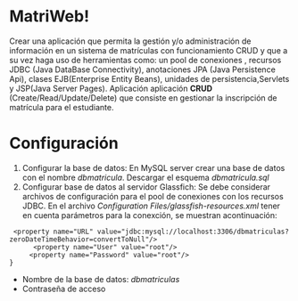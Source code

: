# MatriWeb!

Crear una aplicación ​que permita la gestión y/o administración de información en un sistema de matrículas con funcionamiento CRUD y que a su vez haga uso de herramientas como: un pool de conexiones , recursos ​JDBC (Java DataBase Connectivity), anotaciones ​JPA (Java Persistence Api), clases ​EJB​(Enterprise Entity​ ​Beans),​ ​unidades​ ​de​ ​persistencia,​ ​Servlets​ ​y​ ​​JSP​(Java​ ​Server​ ​Pages).
Aplicación aplicación **CRUD** (Create/Read/Update/Delete) que consiste en gestionar la inscripción de matrícula para el estudiante.

# Configuración
1. Configurar la base de datos: En MySQL server crear una base de datos con el nombre *dbmatricula*. Descargar el esquema *dbmatricula.sql*
2.  Configurar base de datos al servidor Glassfich: Se debe considerar archivos de configuración para el pool de conexiones con los recursos JDBC.
En el archivo *Configuration Files/glassfish-resources.xml* tener en cuenta parámetros para la conexción, se muestran acontinuación:

```
 <property name="URL" value="jdbc:mysql://localhost:3306/dbmatriculas?zeroDateTimeBehavior=convertToNull"/>       
      <property name="User" value="root"/>
     <property name="Password" value="root"/>
}
```

     
 - Nombre de la base de datos: *dbmatriculas*
 - Contraseña de acceso


